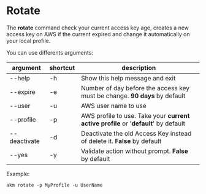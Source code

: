 # Rotate

The **rotate** command check your current access key age, creates a new access key on AWS if the current expired and change it automatically on your local profile.

You can use differents arguments:

| argument     | shortcut | description                                                                          |
| ------------ | -------- | ------------------------------------------------------------------------------------ |
| --help       | -h       | Show this help message and exit                                                      |
| --expire     | -e       | Number of day before the access key must be change. **90 days** by default           |
| --user       | -u       | AWS user name to use                                                                 |
| --profile    | -p       | AWS profile to use. Take your **current active profile** or '**default**' by default |
| --deactivate | -d       | Deactivate the old Access Key instead of delete it. **False** by default             |
| --yes        | -y       | Validate action without prompt. **False** by default                                 |

Example:

```shell
akm rotate -p MyProfile -u UserName
```
